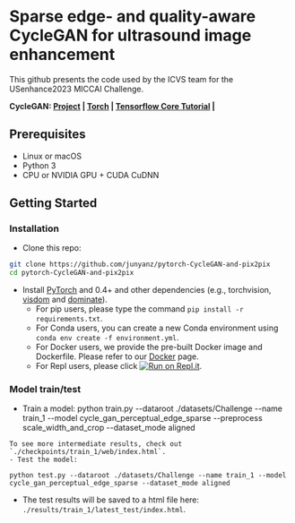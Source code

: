 
# Sparse edge- and quality-aware CycleGAN for ultrasound image enhancement

This github presents the code used by the ICVS team for the USenhance2023 MICCAI Challenge.

**CycleGAN: [Project](https://junyanz.github.io/CycleGAN/) |  [Torch](https://github.com/junyanz/CycleGAN) |
[Tensorflow Core Tutorial](https://www.tensorflow.org/tutorials/generative/cyclegan) |**

## Prerequisites
- Linux or macOS
- Python 3
- CPU or NVIDIA GPU + CUDA CuDNN

## Getting Started
### Installation

- Clone this repo:
```bash
git clone https://github.com/junyanz/pytorch-CycleGAN-and-pix2pix
cd pytorch-CycleGAN-and-pix2pix
```

- Install [PyTorch](http://pytorch.org) and 0.4+ and other dependencies (e.g., torchvision, [visdom](https://github.com/facebookresearch/visdom) and [dominate](https://github.com/Knio/dominate)).
  - For pip users, please type the command `pip install -r requirements.txt`.
  - For Conda users, you can create a new Conda environment using `conda env create -f environment.yml`.
  - For Docker users, we provide the pre-built Docker image and Dockerfile. Please refer to our [Docker](docs/docker.md) page.
  - For Repl users, please click [![Run on Repl.it](https://repl.it/badge/github/junyanz/pytorch-CycleGAN-and-pix2pix)](https://repl.it/github/junyanz/pytorch-CycleGAN-and-pix2pix).

### Model train/test
- Train a model:
python train.py --dataroot ./datasets/Challenge --name train_1 --model cycle_gan_perceptual_edge_sparse --preprocess scale_width_and_crop --dataset_mode aligned
```
To see more intermediate results, check out `./checkpoints/train_1/web/index.html`.
- Test the model:

python test.py --dataroot ./datasets/Challenge --name train_1 --model cycle_gan_perceptual_edge_sparse --dataset_mode aligned
```
- The test results will be saved to a html file here: `./results/train_1/latest_test/index.html`.
